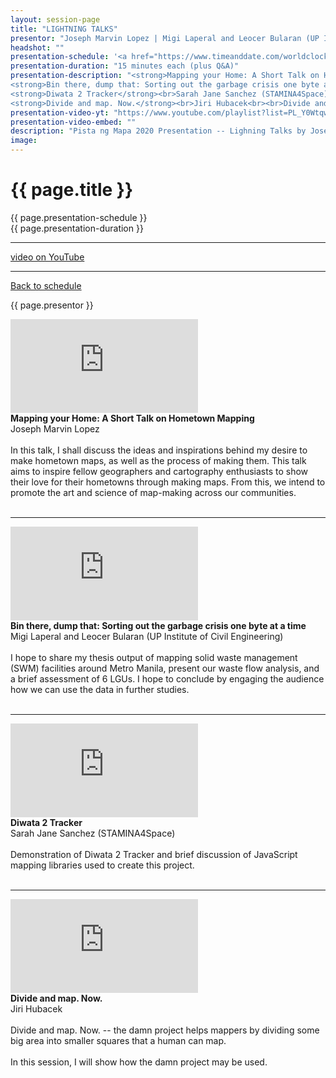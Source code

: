 ```yaml
---
layout: session-page
title: "LIGHTNING TALKS"
presentor: "Joseph Marvin Lopez | Migi Laperal and Leocer Bularan (UP Institute of Civil Engineering) | Sarah Jane Sanchez (STAMINA4Space) | Jiri Hubacek"
headshot: ""
presentation-schedule: '<a href="https://www.timeanddate.com/worldclock/fixedtime.html?iso=2020-11-13T08:00:00Z">13 Nov 2020, 16:00 UTC+8</a>'
presentation-duration: "15 minutes each (plus Q&A)"
presentation-description: "<strong>Mapping your Home: A Short Talk on Hometown Mapping</strong><br>Joseph Marvin Lopez<br><br>In this talk, I shall discuss the ideas and inspirations behind my desire to make hometown maps, as well as the process of making them. This talk aims to inspire fellow geographers and cartography enthusiasts to show their love for their hometowns through making maps. From this, we intend to promote the art and science of map-making across our communities.<br><br>
<strong>Bin there, dump that: Sorting out the garbage crisis one byte at a time</strong><br>Migi Laperal and Leocer Bularan (UP Institute of Civil Engineering)<br><br>I hope to share my thesis output of mapping solid waste management (SWM) facilities around Metro Manila, present our waste flow analysis, and a brief assessment of 6 LGUs. I hope to conclude by engaging the audience how we can use the data in further studies.<br><br>
<strong>Diwata 2 Tracker</strong><br>Sarah Jane Sanchez (STAMINA4Space)<br><br>Demonstration of Diwata 2 Tracker and brief discussion of JavaScript mapping libraries used to create this project.<br><br>
<strong>Divide and map. Now.</strong><br>Jiri Hubacek<br><br>Divide and map. Now. -- the damn project helps mappers by dividing some big area into smaller squares that a human can map.<br><br>In this session, I will show how the damn project may be used."
presentation-video-yt: "https://www.youtube.com/playlist?list=PL_Y0WtqwYrIjgOMn5xWV_uXABcEHxoOi_"
presentation-video-embed: ""
description: "Pista ng Mapa 2020 Presentation -- Lighning Talks by Joseph Marvin Lopez; Migi Laperal and Leocer Bularan (UP Institute of Civil Engineering); Sarah Jane Sanchez (STAMINA4Space); Jiri Hubacek"
image:
---
```


<h1 class="color-pnm-blue">{{ page.title }}</h1>
<div class="row my-4">
<section class="col-lg-3">
<p class="small">{{ page.presentation-schedule }}<br>
{{ page.presentation-duration }}
</p>
<hr>
<p class="small">
<a href="{{ page.presentation-video-yt }}">video on YouTube</a>
</p>
<hr>
<p class="small"><a href="{{ site.baseurl }}/programme/">Back to schedule</a>
</p>
</section>
<section class="col-lg-9">
<p>{{ page.presentor }}</p>
<!-- <img class="img-fluid border border-primary rounded p-2" src="{{ site.baseurl }}/assets/img/site/WFH_Feels_full_bg.png"> -->
<p class="mt-4">
<div class="embed-responsive embed-responsive-16by9">
<iframe class="mb-4 embed-responsive-item" src="https://www.youtube.com/embed/2EyzoSi4E2I" frameborder="0" allow="accelerometer; autoplay; clipboard-write; encrypted-media; gyroscope; picture-in-picture" allowfullscreen></iframe>
</div>
<strong>Mapping your Home: A Short Talk on Hometown Mapping</strong><br>Joseph Marvin Lopez<br><br>In this talk, I shall discuss the ideas and inspirations behind my desire to make hometown maps, as well as the process of making them. This talk aims to inspire fellow geographers and cartography enthusiasts to show their love for their hometowns through making maps. From this, we intend to promote the art and science of map-making across our communities.<br><br>
<hr>

<div class="embed-responsive embed-responsive-16by9">
<iframe class="mb-4 embed-responsive-item" src="https://www.youtube.com/embed/Gx09VhB0jl0" frameborder="0" allow="accelerometer; autoplay; clipboard-write; encrypted-media; gyroscope; picture-in-picture" allowfullscreen></iframe>
</div>
<strong>Bin there, dump that: Sorting out the garbage crisis one byte at a time</strong><br>Migi Laperal and Leocer Bularan (UP Institute of Civil Engineering)<br><br>I hope to share my thesis output of mapping solid waste management (SWM) facilities around Metro Manila, present our waste flow analysis, and a brief assessment of 6 LGUs. I hope to conclude by engaging the audience how we can use the data in further studies.<br><br>
<hr>

<div class="embed-responsive embed-responsive-16by9">
<iframe class="mb-4 embed-responsive-item" src="https://www.youtube.com/embed/a2vga46_U2E" frameborder="0" allow="accelerometer; autoplay; clipboard-write; encrypted-media; gyroscope; picture-in-picture" allowfullscreen></iframe>
</div>
<strong>Diwata 2 Tracker</strong><br>Sarah Jane Sanchez (STAMINA4Space)<br><br>Demonstration of Diwata 2 Tracker and brief discussion of JavaScript mapping libraries used to create this project.<br><br>
<hr>

<div class="embed-responsive embed-responsive-16by9">
<iframe class="mb-4 embed-responsive-item" src="https://www.youtube.com/embed/FKSWDqvw0A4" frameborder="0" allow="accelerometer; autoplay; clipboard-write; encrypted-media; gyroscope; picture-in-picture" allowfullscreen></iframe>
</div>
<strong>Divide and map. Now.</strong><br>Jiri Hubacek<br><br>Divide and map. Now. -- the damn project helps mappers by dividing some big area into smaller squares that a human can map.<br><br>In this session, I will show how the damn project may be used.
</p>
</section>
</div>